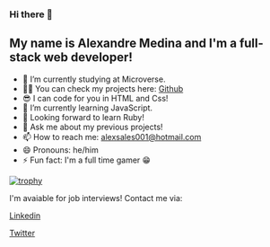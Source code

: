 ### Hi there 👋

## My name is Alexandre Medina and I'm a full-stack web developer!

- 🔭 I’m currently studying at Microverse.
- 👨‍💻 You can check my projects here: [Github](https://github.com/alexmedinasf?tab=repositories)
- 😎 I can code for you in HTML and Css!
- 🌱 I’m currently learning JavaScript.
- 🤞 Looking forward to learn Ruby!
- 💬 Ask me about my previous projects!
- 📫 How to reach me: alexsales001@hotmail.com
- 😄 Pronouns: he/him
- ⚡ Fun fact: I'm a full time gamer 😁


[![trophy](https://github-profile-trophy.vercel.app/?username=alexmedinasf&theme=dracula)](https://github.com/ryo-ma/github-profile-trophy)

I'm avaiable for job interviews! Contact me via:

[Linkedin](https://www.linkedin.com/in/alexmedinasf/)

[Twitter](https://www.twitter.com/in/alexmedinasf/)

